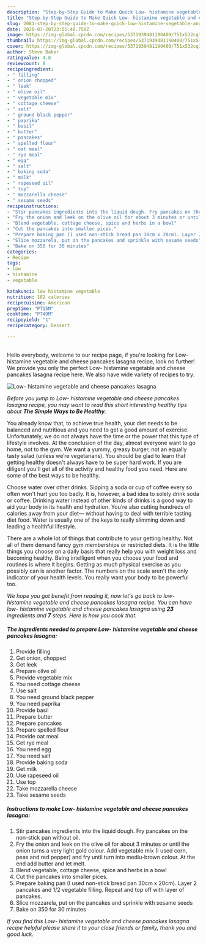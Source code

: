 ```yaml
---
description: "Step-by-Step Guide to Make Quick Low- histamine vegetable and cheese pancakes lasagna"
title: "Step-by-Step Guide to Make Quick Low- histamine vegetable and cheese pancakes lasagna"
slug: 2081-step-by-step-guide-to-make-quick-low-histamine-vegetable-and-cheese-pancakes-lasagna
date: 2020-07-20T23:51:40.750Z
image: https://img-global.cpcdn.com/recipes/5371939481190400/751x532cq70/low-histamine-vegetable-and-cheese-pancakes-lasagna-recipe-main-photo.jpg
thumbnail: https://img-global.cpcdn.com/recipes/5371939481190400/751x532cq70/low-histamine-vegetable-and-cheese-pancakes-lasagna-recipe-main-photo.jpg
cover: https://img-global.cpcdn.com/recipes/5371939481190400/751x532cq70/low-histamine-vegetable-and-cheese-pancakes-lasagna-recipe-main-photo.jpg
author: Steve Baker
ratingvalue: 4.8
reviewcount: 8
recipeingredient:
- " filling"
- " onion chopped"
- " leek"
- " olive oil"
- " vegetable mix"
- " cottage cheese"
- " salt"
- " ground black pepper"
- " paprika"
- " basil"
- " butter"
- " pancakes"
- " spelled flour"
- " oat meal"
- " rye meal"
- " egg"
- " salt"
- " baking soda"
- " milk"
- " rapeseed oil"
- " top"
- " mozzarella cheese"
- " sesame seeds"
recipeinstructions:
- "Stir pancakes ingredients into the liquid dough. Fry pancakes on the non-stick pan without oil."
- "Fry the onion and leek on the olive oil for about 3 minutes or until the onion turns a very light gold colour. Add vegetable mix (I used corn, peas and red pepper) and fry until turn into mediu-brown colour. At the end add butter and let melt."
- "Blend vegetable, cottage cheese, spice and herbs in a bowl"
- "Cut the pancakes into smaller pices."
- "Prepare baking pan (I used non-stick bread pan 30cm x 20cm). Layer 2 pancakes and 1/2 vegetable filling. Repeat and top off with layer of pancakes."
- "Slice mozzarela, put on the pancakes and sprinkle with sesame seeds"
- "Bake on 350 for 30 minutes"
categories:
- Recipe
tags:
- low
- histamine
- vegetable

katakunci: low histamine vegetable 
nutrition: 182 calories
recipecuisine: American
preptime: "PT15M"
cooktime: "PT49M"
recipeyield: "1"
recipecategory: Dessert

---
```

<br>
Hello everybody, welcome to our recipe page, if you're looking for Low- histamine vegetable and cheese pancakes lasagna recipe, look no further! We provide you only the perfect Low- histamine vegetable and cheese pancakes lasagna recipe here. We also have wide variety of recipes to try.
<br>


![Low- histamine vegetable and cheese pancakes lasagna](https://img-global.cpcdn.com/recipes/5371939481190400/751x532cq70/low-histamine-vegetable-and-cheese-pancakes-lasagna-recipe-main-photo.jpg)

<i>Before you jump to Low- histamine vegetable and cheese pancakes lasagna recipe, you may want to read this short interesting healthy tips about <strong>The Simple Ways to Be Healthy</strong>.</i>

You already know that, to achieve true health, your diet needs to be balanced and nutritious and you need to get a good amount of exercise. Unfortunately, we do not always have the time or the power that this type of lifestyle involves. At the conclusion of the day, almost everyone want to go home, not to the gym. We want a yummy, greasy burger, not an equally tasty salad (unless we’re vegetarians). You should be glad to learn that getting healthy doesn't always have to be super hard work. If you are diligent you'll get all of the activity and healthy food you need. Here are some of the best ways to be healthy.

Choose water over other drinks. Sipping a soda or cup of coffee every so often won't hurt you too badly. It is, however, a bad idea to solely drink soda or coffee. Drinking water instead of other kinds of drinks is a good way to aid your body in its health and hydration. You’re also cutting hundreds of calories away from your diet— without having to deal with terrible tasting diet food. Water is usually one of the keys to really slimming down and leading a healthful lifestyle.

There are a whole lot of things that contribute to your getting healthy. Not all of them demand fancy gym memberships or restricted diets. It is the little things you choose on a daily basis that really help you with weight loss and becoming healthy. Being intelligent when you choose your food and routines is where it begins. Getting as much physical exercise as you possibly can is another factor. The numbers on the scale aren't the only indicator of your health levels. You really want your body to be powerful too. 


<i>We hope you got benefit from reading it, now let's go back to low- histamine vegetable and cheese pancakes lasagna recipe. You can have low- histamine vegetable and cheese pancakes lasagna using <strong>23</strong> ingredients and <strong>7</strong> steps. Here is how you cook that.
</i>

##### The ingredients needed to prepare Low- histamine vegetable and cheese pancakes lasagna:

1. Provide  filling
1. Get  onion, chopped
1. Get  leek
1. Prepare  olive oil
1. Provide  vegetable mix
1. You need  cottage cheese
1. Use  salt
1. You need  ground black pepper
1. You need  paprika
1. Provide  basil
1. Prepare  butter
1. Prepare  pancakes
1. Prepare  spelled flour
1. Provide  oat meal
1. Get  rye meal
1. You need  egg
1. You need  salt
1. Provide  baking soda
1. Get  milk
1. Use  rapeseed oil
1. Use  top
1. Take  mozzarella cheese
1. Take  sesame seeds


##### Instructions to make Low- histamine vegetable and cheese pancakes lasagna:

1. Stir pancakes ingredients into the liquid dough. Fry pancakes on the non-stick pan without oil.
1. Fry the onion and leek on the olive oil for about 3 minutes or until the onion turns a very light gold colour. Add vegetable mix (I used corn, peas and red pepper) and fry until turn into mediu-brown colour. At the end add butter and let melt.
1. Blend vegetable, cottage cheese, spice and herbs in a bowl
1. Cut the pancakes into smaller pices.
1. Prepare baking pan (I used non-stick bread pan 30cm x 20cm). Layer 2 pancakes and 1/2 vegetable filling. Repeat and top off with layer of pancakes.
1. Slice mozzarela, put on the pancakes and sprinkle with sesame seeds
1. Bake on 350 for 30 minutes


<i>If you find this Low- histamine vegetable and cheese pancakes lasagna recipe helpful please share it to your close friends or family, thank you and good luck.</i>
